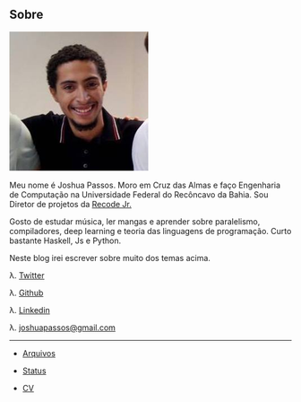 ## Sobre



![](myposts/img/minhafoto.jpg)

Meu nome é Joshua Passos. Moro em Cruz das Almas e faço Engenharia de Computação na Universidade Federal do Recôncavo da Bahia. Sou Diretor de projetos da [Recode Jr.](http://www.recodejr.com)

Gosto de estudar música, ler mangas e aprender sobre paralelismo, compiladores, deep learning e teoria das linguagens de programação. Curto bastante Haskell, Js e Python.

Neste blog irei escrever sobre muito dos temas acima.

λ. [Twitter](https://twitter.com/joshuapassos)

λ. [Github](https://github.com/joshuapassos/)

λ. [Linkedin](https://www.linkedin.com/in/joshua-passos-a28b74b3)

λ. [joshuapassos@gmail.com](mailto:joshuapassos@gmail.com)


-------------

- [Arquivos](#arquivos)

- [Status](#stats)

- [CV](#CV)
